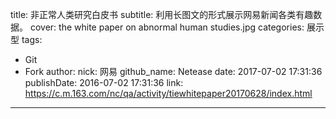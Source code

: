 title: 非正常人类研究白皮书
subtitle: 利用长图文的形式展示网易新闻各类有趣数据。
cover: the white paper on abnormal human studies.jpg
categories: 展示型
tags:
  - Git
  - Fork
author:
  nick: 网易
  github_name: Netease
date: 2017-07-02 17:31:36
publishDate: 2016-07-02 17:31:36
link: https://c.m.163.com/nc/qa/activity/tiewhitepaper20170628/index.html
---

